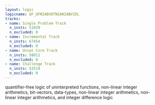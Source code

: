 ```yaml
---
layout: logic
logicname: QF_UFNIABVDTNIANIABVIDL
tracks:
- name: Single Problem Track
  n_insts: 51839
  n_excluded: 0
- name: Incremental Track
  n_insts: 67454
  n_excluded: 0
- name: Unsat Core Track
  n_insts: 58811
  n_excluded: 0
- name: Challenge Track
  n_insts: 52519
  n_excluded: 0
---
```

quantifier-free logic of uninterpreted functions, non-linear integer arithmetics, bit-vectors, data-types, non-linear integer arithmetics, non-linear integer arithmetics, and integer difference logic